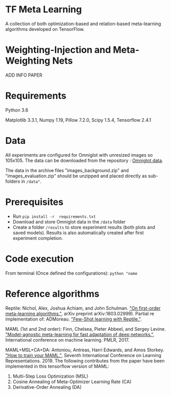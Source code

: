 # TF Meta Learning

A collection of both optimization-based and relation-based meta-learning algorithms developed on TensorFlow.

# Weighting-Injection and Meta-Weighting Nets

ADD INFO PAPER

# Requirements

Python 3.6

Matplotlib 3.3.1,
Numpy 1.19,
Pillow 7.2.0,
Scipy 1.5.4,
Tensorflow 2.4.1

# Data

All experiments are configured for Omniglot with unresized images so 105x105. 
The data can be downloaded from the repository : [Omniglot data](https://github.com/brendenlake/omniglot).

The data in the archive files "images_background.zip" and 
"images_evaluation.zip" should be unzipped and placed directly as sub-folders in ```/data"```.

# Prerequisites
- Run ```pip install -r  requirements.txt ```
- Download and store Omniglot data in the ```/data``` folder
- Create a folder ```/results``` to store experiment results (both plots and saved models). 
Results is also automatically created after first experiment completion.

# Code execution


From terminal (Once defined the configurations): ```python "name```

# Reference algorithms
Reptile:
Nichol, Alex, Joshua Achiam, and John Schulman. ["On first-order meta-learning algorithms."](https://arxiv.org/abs/1803.02999), arXiv preprint arXiv:1803.02999). Partial re implementation of: ADMoreau. ["Few-Shot learning with Reptile."](https://keras.io/examples/vision/reptile/).

MAML (1st and 2nd order): 
Finn, Chelsea, Pieter Abbeel, and Sergey Levine. ["Model-agnostic meta-learning for fast adaptation of deep networks."](https://arxiv.org/abs/1703.03400), International conference on machine learning. PMLR, 2017.

MAML+MSL+CA+DA: 
Antoniou, Antreas, Harri Edwards, and Amos Storkey. ["How to train your MAML."](https://arxiv.org/abs/1810.09502), Seventh International Conference on Learning Representations. 2019.
The following contributes from the paper have been implemented in this tensorflow version of MAML:
1.  Multi-Step Loss Optimization (MSL)
2.  Cosine Annealing of Meta-Optimizer Learning Rate (CA)
3.  Derivative-Order Annealing (DA)